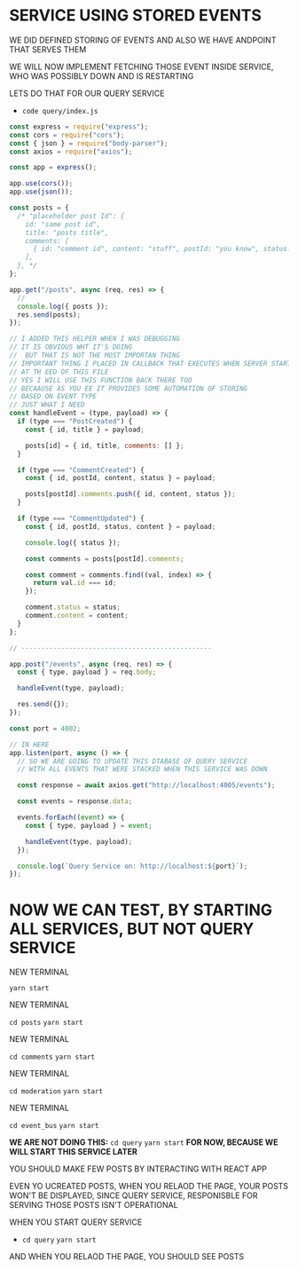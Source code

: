 # SERVICE USING STORED EVENTS

WE DID DEFINED STORING OF EVENTS AND ALSO WE HAVE ANDPOINT THAT SERVES THEM

WE WILL NOW IMPLEMENT FETCHING THOSE EVENT INSIDE SERVICE, WHO WAS POSSIBLY DOWN AND IS RESTARTING

LETS DO THAT FOR OUR QUERY SERVICE

- `code query/index.js`

```js
const express = require("express");
const cors = require("cors");
const { json } = require("body-parser");
const axios = require("axios");

const app = express();

app.use(cors());
app.use(json());

const posts = {
  /* "placeholder post Id": {
    id: "same post id",
    title: "posts title",
    comments: [
      { id: "comment id", content: "stuff", postId: "you know", status: "pending or rejected or approved" },
    ],
  }, */
};

app.get("/posts", async (req, res) => {
  //
  console.log({ posts });
  res.send(posts);
});

// I ADDED THIS HELPER WHEN I WAS DEBUGGING
// IT IS OBVIOUS WHT IT'S DOING
//  BUT THAT IS NOT THE MOST IMPORTAN THING
// IMPORTANT THING I PLACED IN CALLBACK THAT EXECUTES WHEN SERVER START
// AT TH EED OF THIS FILE
// YES I WILL USE THIS FUNCTION BACK THERE TOO
// BECAAUSE AS YOU EE IT PROVIDES SOME AUTOMATION OF STORING
// BASED ON EVENT TYPE
// JUST WHAT I NEED
const handleEvent = (type, payload) => {
  if (type === "PostCreated") {
    const { id, title } = payload;

    posts[id] = { id, title, comments: [] };
  }

  if (type === "CommentCreated") {
    const { id, postId, content, status } = payload;

    posts[postId].comments.push({ id, content, status });
  }

  if (type === "CommentUpdated") {
    const { id, postId, status, content } = payload;

    console.log({ status });

    const comments = posts[postId].comments;

    const comment = comments.find((val, index) => {
      return val.id === id;
    });

    comment.status = status;
    comment.content = content;
  }
};

// ------------------------------------------------

app.post("/events", async (req, res) => {
  const { type, payload } = req.body;

  handleEvent(type, payload);

  res.send({});
});

const port = 4002;

// IN HERE
app.listen(port, async () => {
  // SO WE ARE GOING TO UPDATE THIS DTABASE OF QUERY SERVICE
  // WITH ALL EVENTS THAT WERE STACKED WHEN THIS SERVICE WAS DOWN

  const response = await axios.get("http://localhost:4005/events");

  const events = response.data;

  events.forEach((event) => {
    const { type, payload } = event;

    handleEvent(type, payload);
  });

  console.log(`Query Service on: http://localhost:${port}`);
});

```

# NOW WE CAN TEST, BY STARTING ALL SERVICES, BUT NOT QUERY SERVICE

NEW TERMINAL

`yarn start`

NEW TERMINAL

`cd posts` `yarn start`

NEW TERMINAL

`cd comments` `yarn start`

NEW TERMINAL

`cd moderation` `yarn start`

NEW TERMINAL

`cd event_bus` `yarn start`

**WE ARE NOT DOING THIS:** `cd query` `yarn start` **FOR NOW, BECAUSE WE WILL START THIS SERVICE LATER**

YOU SHOULD MAKE FEW POSTS BY INTERACTING WITH REACT APP

EVEN YO UCREATED POSTS, WHEN YOU RELAOD THE PAGE, YOUR POSTS WON'T BE DISPLAYED, SINCE QUERY SERVICE, RESPONISBLE FOR SERVING THOSE POSTS ISN'T OPERATIONAL

WHEN YOU START QUERY SERVICE

- `cd query` `yarn start`

AND WHEN YOU RELAOD THE PAGE, YOU SHOULD SEE POSTS

